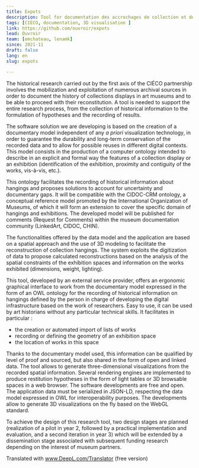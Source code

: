 ```yaml
---
title: Expots
description: Tool for documentation des accrochages de collection et de visualisation 3D
tags: [CIÉCO, documentation, 3D visualisation ]
link: https://github.com/ouvroir/expots
lead: Ouvroir
team: [emchateau, lenamk]
since: 2021-11
draft: false
lang: en
slug: expots

---
```


The historical research carried out by the first axis of the CIÉCO partnership involves the mobilization and exploitation of numerous archival sources in order to document the history of collections displays in art museums and to be able to proceed with their reconstitution. A tool is needed to support the entire research process, from the collection of historical information to the formulation of hypotheses and the recording of results.

The software solution we are developing is based on the creation of a documentary model independent of any *a priori* visualization technology, in order to guarantee the durability and long-term conservation of the recorded data and to allow for possible reuses in different digital contexts. This model consists in the production of a computer ontology intended to describe in an explicit and formal way the features of a collection display or an exhibition (identification of the exhibition, proximity and contiguity of the works, vis-à-vis, etc.).

This ontology facilitates the recording of historical information about hangings and proposes solutions to account for uncertainty and documentary gaps. It will be compatible with the CIDOC-CRM ontology, a conceptual reference model promoted by the International Organization of Museums, of which it will form an extension to cover the specific domain of hangings and exhibitions. The developed model will be published for comments (Request for Comments) within the museum documentation community (LinkedArt, CIDOC, CHIN).

The functionalities offered by the data model and the application are based on a spatial approach and the use of 3D modeling to facilitate the reconstruction of collection hangings. The system exploits the digitization of data to propose calculated reconstructions based on the analysis of the spatial constraints of the exhibition spaces and information on the works exhibited (dimensions, weight, lighting).

This tool, developed by an external service provider, offers an ergonomic graphical interface to work from the documentary model expressed in the form of an OWL ontology for the recording of historical information on hangings defined by the person in charge of developing the digital infrastructure based on the work of researchers. Easy to use, it can be used by art historians without any particular technical skills. It facilitates in particular :

- the creation or automated import of lists of works
- recording or defining the geometry of an exhibition space
- the location of works in this space

Thanks to the documentary model used, this information can be qualified by level of proof and sourced, but also shared in the form of open and linked data. The tool allows to generate three-dimensional visualizations from the recorded spatial information. Several rendering engines are implemented to produce restitution hypotheses in the form of light tables or 3D browsable spaces in a web browser. The software developments are free and open. The application data must be serialized in JSON-LD, respecting the data model expressed in OWL for interoperability purposes. The developments allow to generate 3D visualizations on the fly based on the WebGL standard.

To achieve the design of this research tool, two design stages are planned (realization of a pilot in year 2, followed by a practical implementation and evaluation, and a second iteration in year 3) which will be extended by a dissemination stage associated with subsequent funding research depending on the interest of museum partners.

Translated with www.DeepL.com/Translator (free version)
